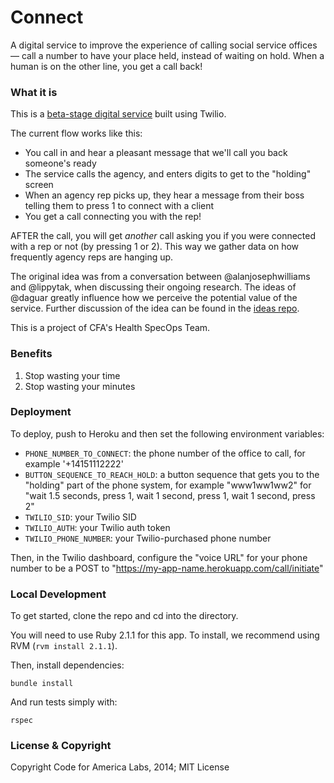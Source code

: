 Connect
=======

A digital service to improve the experience of calling social service offices — call a number to have your place held, instead of waiting on hold. When a human is on the other line, you get a call back!

### What it is

This is a [beta-stage digital service](https://www.gov.uk/service-manual/phases) built using Twilio.

The current flow works like this:

- You call in and hear a pleasant message that we'll call you back someone's ready
- The service calls the agency, and enters digits to get to the "holding" screen
- When an agency rep picks up, they hear a message from their boss telling them to press 1 to connect with a client
- You get a call connecting you with the rep!

AFTER the call, you will get _another_ call asking you if you were connected with a rep or not (by pressing 1 or 2). This way we gather data on how frequently agency reps are hanging up.

The original idea was from a conversation between @alanjosephwilliams and @lippytak, when discussing their ongoing research. The ideas of @daguar greatly influence how we perceive the potential value of the service. Further discussion of the idea can be found in the [ideas repo](https://github.com/codeforamerica/health-project-ideas/issues/38).

This is a project of CFA's Health SpecOps Team.

### Benefits
1. Stop wasting your time
2. Stop wasting your minutes

### Deployment

To deploy, push to Heroku and then set the following environment variables:

- `PHONE_NUMBER_TO_CONNECT`: the phone number of the office to call, for example '+14151112222'
- `BUTTON_SEQUENCE_TO_REACH_HOLD`: a button sequence that gets you to the "holding" part of the phone system, for example "www1ww1ww2" for "wait 1.5 seconds, press 1, wait 1 second, press 1, wait 1 second, press 2"
- `TWILIO_SID`: your Twilio SID
- `TWILIO_AUTH`: your Twilio auth token
- `TWILIO_PHONE_NUMBER`: your Twilio-purchased phone number

Then, in the Twilio dashboard, configure the "voice URL" for your phone number to be a POST to "https://my-app-name.herokuapp.com/call/initiate"

### Local Development

To get started, clone the repo and cd into the directory.

You will need to use Ruby 2.1.1 for this app. To install, we recommend using RVM (`rvm install 2.1.1`).

Then, install dependencies:

`bundle install`

And run tests simply with:

`rspec`

### License & Copyright

Copyright Code for America Labs, 2014; MIT License
